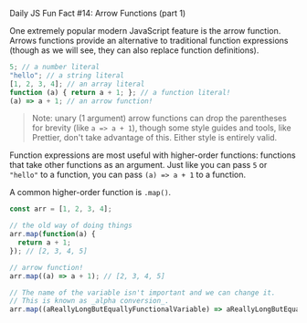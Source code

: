 Daily JS Fun Fact #14: Arrow Functions (part 1)

One extremely popular modern JavaScript feature is the arrow function. Arrows functions provide an alternative to traditional function expressions (though as we will see, they can also replace function definitions).

```js
5; // a number literal
"hello"; // a string literal
[1, 2, 3, 4]; // an array literal
function (a) { return a + 1; }; // a function literal!
(a) => a + 1; // an arrow function!
```

> Note: unary (1 argument) arrow functions can drop the parentheses for brevity (like `a => a + 1`), though some style guides and tools, like Prettier, don't take advantage of this. Either style is entirely valid.

Function expressions are most useful with higher-order functions: functions that take other functions as an argument. Just like you can pass `5` or `"hello"` to a function, you can pass `(a) => a + 1` to a function.

A common higher-order function is `.map()`.

```js
const arr = [1, 2, 3, 4];

// the old way of doing things
arr.map(function(a) {
  return a + 1;
}); // [2, 3, 4, 5]

// arrow function!
arr.map((a) => a + 1); // [2, 3, 4, 5]

// The name of the variable isn't important and we can change it.
// This is known as _alpha conversion_.
arr.map((aReallyLongButEquallyFunctionalVariable) => aReallyLongButEquallyFunctionalVariable + 1);
```
